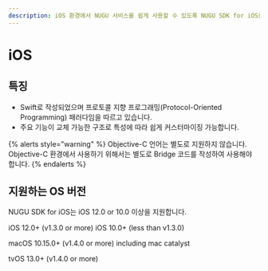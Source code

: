 ```yaml
---
description: iOS 환경에서 NUGU 서비스를 쉽게 사용할 수 있도록 NUGU SDK for iOS를 제공합니다.
---
```


# iOS

## 특징

* Swift로 작성되었으며 프로토콜 지향 프로그래밍(Protocol-Oriented Programming) 패러다임을 따르고 있습니다.
* 주요 기능이 교체 가능한 구조로 특성에 따라 쉽게 커스터마이징 가능합니다.

{% alerts style="warning" %}
Objective-C 언어는 별도로 지원하지 않습니다. Objective-C 환경에서 사용하기 위해서는 별도로 Bridge 코드를 작성하여 사용해야 합니다.
{% endalerts %}

## 지원하는 OS 버전

NUGU SDK for iOS는 iOS 12.0 or 10.0 이상을 지원합니다.

iOS 12.0+ (v1.3.0 or more) iOS 10.0+ (less than v1.3.0)

macOS 10.15.0+ (v1.4.0 or more) including mac catalyst

tvOS 13.0+ (v1.4.0 or more)


